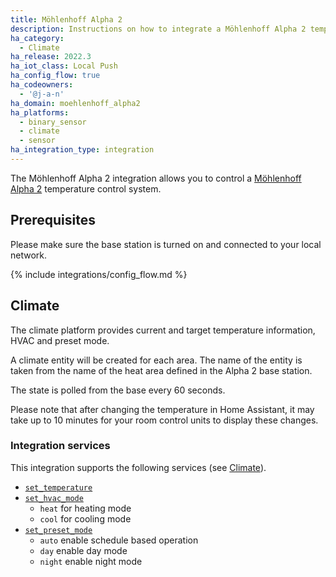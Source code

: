 ```yaml
---
title: Möhlenhoff Alpha 2
description: Instructions on how to integrate a Möhlenhoff Alpha 2 temperature control system into Home Assistant.
ha_category:
  - Climate
ha_release: 2022.3
ha_iot_class: Local Push
ha_config_flow: true
ha_codeowners:
  - '@j-a-n'
ha_domain: moehlenhoff_alpha2
ha_platforms:
  - binary_sensor
  - climate
  - sensor
ha_integration_type: integration
---
```


The Möhlenhoff Alpha 2 integration allows you to control a
[Möhlenhoff Alpha 2](https://www.moehlenhoff.de/en/products/room-by-room-control/oem-alpha-2-system)
temperature control system.

## Prerequisites

Please make sure the base station is turned on and connected to your local network.


{% include integrations/config_flow.md %}

## Climate

The  climate platform provides current and target temperature information,
HVAC and preset mode.

A climate entity will be created for each area. The name of the entity is
taken from the name of the heat area defined in the Alpha 2 base station.

The state is polled from the base every 60 seconds.

Please note that after changing the temperature in Home Assistant,
it may take up to 10 minutes for your room control units to display these
changes.

### Integration services

This integration supports the following services (see [Climate](/integrations/climate/)).

- [`set_temperature`](/integrations/climate/#service-climateset_temperature)
- [`set_hvac_mode`](/integrations/climate/#service-climateset_hvac_mode)
  - `heat` for heating mode
  - `cool` for cooling mode
- [`set_preset_mode`](/integrations/climate/#service-climateset_preset_mode)
  - `auto` enable schedule based operation
  - `day` enable day mode
  - `night` enable night mode
